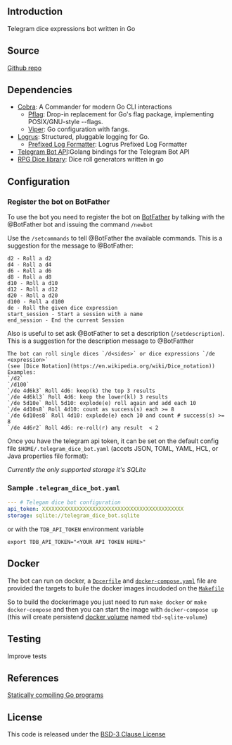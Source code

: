 
## Introduction
Telegram dice expressions bot written in Go

## Source
[Github repo](https://github.com/pconcepcion/telegram_dice_bot.git)

## Dependencies

* [Cobra](https://github.com/spf13/cobra): A Commander for modern Go CLI interactions
  * [Pflag](https://github.com/spf13/pflag): Drop-in replacement for Go's flag package, implementing POSIX/GNU-style --flags.
  * [Viper](https://github.com/spf13/viper): Go configuration with fangs.
* [Logrus](https://github.com/Sirupsen/logrus): Structured, pluggable logging for Go.
  * [Prefixed Log Formatter](github.com/x-cray/logrus-prefixed-formatter): Logrus Prefixed Log Formatter
* [Telegram Bot API](https://github.com/go-telegram-bot-api/telegram-bot-api/):Golang bindings for the Telegram Bot API
* [RPG Dice library](http://pconcepcion.github.io/dice/): Dice roll generators written in go

## Configuration

### Register the bot on BotFather

To use the bot you need to register the bot on [BotFather](https://core.telegram.org/bots#6-botfather) by talking with the @BotFather bot and issuing the command `/newbot`

Use the `/setcommands` to tell @BotFather the available commands. This is a suggestion for the message to @BotFather:

```
d2 - Roll a d2
d4 - Roll a d4
d6 - Roll a d6
d8 - Roll a d8
d10 - Roll a d10
d12 - Roll a d12
d20 - Roll a d20
d100 - Roll a d100
de - Roll the given dice expression
start_session - Start a session with a name
end_session - End the current Session
```

Also is useful to set ask @BotFather to set a description (`/setdescription`). This is a suggestion for the description message to @BotFatther

```
The bot can roll single dices `/d<sides>` or dice expressions `/de <expression>`
(see [Dice Notation](https://en.wikipedia.org/wiki/Dice_notation)) 
Examples:
`/d2`
`/d100`
`/de 4d6k3` Roll 4d6: keep(k) the top 3 results
`/de 4d6kl3` Roll 4d6: keep the lower(kl) 3 results
`/de 5d10e` Roll 5d10: explode(e) roll again and add each 10
`/de 4d10s8` Roll 4d10: count as success(s) each >= 8
`/de 6d10es8` Roll 4d10: explode(e) each 10 and count # success(s) >= 8
`/de 4d6r2` Roll 4d6: re-roll(r) any result  < 2
``` 

Once you have the telegram api token, it can be set on the default config file  `$HOME/.telegram_dice_bot.yaml` (accets JSON, TOML, YAML, HCL, or Java properties file format): 

_Currently the only supported storage it's SQLite_

### Sample `.telegram_dice_bot.yaml`  

```yaml
--- # Telegam dice bot configuration 
api_token: XXXXXXXXXXXXXXXXXXXXXXXXXXXXXXXXXXXXXXXXXXXXX
storage: sqlite://telegram_dice_bot.sqlite
```

or with the `TDB_API_TOKEN` environment variable

    export TDB_API_TOKEN="<YOUR API TOKEN HERE>"

## Docker

The bot can run on docker, a [`Docerfile`](Dockerfile) and [`docker-compose.yaml`](docker-compose.yaml) file are provided the targets to buile the docker images incudoded on the  [`Makefile`](Makefile)

So to build the dockerimage you just need to run `make docker` or `make docker-compose` and then you can start the image with `docker-compose up` (this will create persistend [docker volume](https://docs.docker.com/storage/volumes/) named `tbd-sqlite-volume`)

## Testing
Improve tests

## References
[Statically compiling Go programs](https://www.arp242.net/static-go.html)

## License

This code is released under the [BSD-3 Clause License](http://opensource.org/licenses/BSD-3-Clause)
